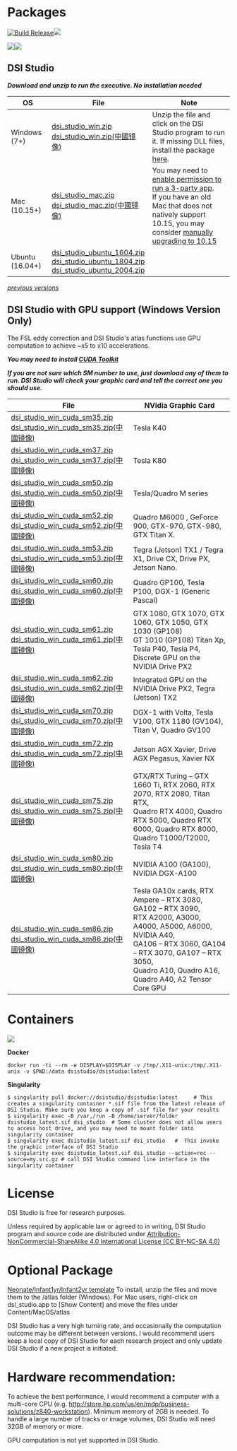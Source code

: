 # Packages

[![Build Release](https://github.com/frankyeh/DSI-Studio/actions/workflows/build_release.yml/badge.svg)](https://github.com/frankyeh/DSI-Studio/actions/workflows/build_release.yml)<a href="https://github.com/frankyeh/DSI-Studio/commits/master"><img src="https://img.shields.io/github/last-commit/frankyeh/DSI-Studio"></a>

<a href="https://github.com/frankyeh/DSI-Studio/releases"><img src="https://img.shields.io/github/v/release/frankyeh/DSI-Studio"></a><a href="https://github.com/frankyeh/DSI-Studio/releases"><img src="https://img.shields.io/github/downloads/frankyeh/DSI-STUDIO/total?style=social"></a>

## DSI Studio

***Download and unzip to run the executive. No installation needed***

| OS      | File     | Note      |
|------|----------|-------|
|  Windows (7+)  |  [dsi_studio_win.zip](https://github.com/frankyeh/DSI-Studio/releases/download/2021.12.03/dsi_studio_win.zip)<br />[dsi_studio_win.zip(中國镜像)](https://github.com.cnpmjs.org/frankyeh/DSI-Studio/releases/download/2021.12.03/dsi_studio_win.zip) |  Unzip the file and click on the DSI Studio program to run it. If missing DLL files, install the package [here](https://aka.ms/vs/17/release/vc_redist.x64.exe). |
|  Mac (10.15+)      |  [dsi_studio_mac.zip](https://github.com/frankyeh/DSI-Studio/releases/download/2021.12.03/dsi_studio_macos-10.15.zip)<br />[dsi_studio_mac.zip(中國镜像)](https://github.com.cnpmjs.org/frankyeh/DSI-Studio/releases/download/2021.12.03/dsi_studio_macos-10.15.zip)  | You may need to [enable permission to run a 3-party app](http://mac-how-to.wonderhowto.com/how-to/open-third-party-apps-from-unidentified-developers-mac-os-x-0158095/). <br> If you have an old Mac that does not natively support 10.15, you may consider [manually upgrading to 10.15](http://dosdude1.com/catalina)  |
|  Ubuntu (16.04+)   |  [dsi_studio_ubuntu_1604.zip](https://github.com/frankyeh/DSI-Studio/releases/download/2021.12.03/dsi_studio_ubuntu_1604.zip)<br />[dsi_studio_ubuntu_1804.zip](https://github.com/frankyeh/DSI-Studio/releases/download/2021.12.03/dsi_studio_ubuntu_1804.zip)<br />[dsi_studio_ubuntu_2004.zip](https://github.com/frankyeh/DSI-Studio/releases/download/2021.12.03/dsi_studio_ubuntu_2004.zip) | |

*[previous versions](https://www.dropbox.com/sh/ectib64vhctkl8b/AADBRYp_aPLEuAOdNw393tO-a?dl=0)*



## DSI Studio with GPU support (Windows Version Only)

The FSL eddy correction and DSI Studio's atlas functions use GPU computation to achieve ~x5 to x10 accelerations.

***You may need to install [CUDA Toolkit](https://developer.nvidia.com/cuda-downloads?target_os=Windows&target_arch=x86_64&target_version=10&target_type=exe_network)***

***If you are not sure which SM number to use, just download any of them to run. DSI Studio will check your graphic card and tell the correct one you should use.*** 

| File | NVidia Graphic Card|
|------|--------------------|
|  [dsi_studio_win_cuda_sm35.zip](https://github.com/frankyeh/DSI-Studio/releases/download/2021.12.03/dsi_studio_win_cuda_sm35.zip)<br />[dsi_studio_win_cuda_sm35.zip(中國镜像)](https://github.com.cnpmjs.org/frankyeh/DSI-Studio/releases/download/2021.12.03/dsi_studio_win_cuda_sm35.zip) | Tesla K40 |
|  [dsi_studio_win_cuda_sm37.zip](https://github.com/frankyeh/DSI-Studio/releases/download/2021.12.03/dsi_studio_win_cuda_sm37.zip)<br />[dsi_studio_win_cuda_sm37.zip(中國镜像)](https://github.com.cnpmjs.org/frankyeh/DSI-Studio/releases/download/2021.12.03/dsi_studio_win_cuda_sm37.zip) | Tesla K80 |
|  [dsi_studio_win_cuda_sm50.zip](https://github.com/frankyeh/DSI-Studio/releases/download/2021.12.03/dsi_studio_win_cuda_sm50.zip)<br />[dsi_studio_win_cuda_sm50.zip(中國镜像)](https://github.com.cnpmjs.org/frankyeh/DSI-Studio/releases/download/2021.12.03/dsi_studio_win_cuda_sm50.zip) | Tesla/Quadro M series |
|  [dsi_studio_win_cuda_sm52.zip](https://github.com/frankyeh/DSI-Studio/releases/download/2021.12.03/dsi_studio_win_cuda_sm52.zip)<br />[dsi_studio_win_cuda_sm52.zip(中國镜像)](https://github.com.cnpmjs.org/frankyeh/DSI-Studio/releases/download/2021.12.03/dsi_studio_win_cuda_sm52.zip) | Quadro M6000 , GeForce 900, GTX-970, GTX-980, GTX Titan X.  | 
|  [dsi_studio_win_cuda_sm53.zip](https://github.com/frankyeh/DSI-Studio/releases/download/2021.12.03/dsi_studio_win_cuda_sm53.zip)<br />[dsi_studio_win_cuda_sm53.zip(中國镜像)](https://github.com.cnpmjs.org/frankyeh/DSI-Studio/releases/download/2021.12.03/dsi_studio_win_cuda_sm53.zip) | Tegra (Jetson) TX1 / Tegra X1, Drive CX, Drive PX, Jetson Nano. |
|  [dsi_studio_win_cuda_sm60.zip](https://github.com/frankyeh/DSI-Studio/releases/download/2021.12.03/dsi_studio_win_cuda_sm60.zip)<br />[dsi_studio_win_cuda_sm60.zip(中國镜像)](https://github.com.cnpmjs.org/frankyeh/DSI-Studio/releases/download/2021.12.03/dsi_studio_win_cuda_sm60.zip) | Quadro GP100, Tesla P100, DGX-1 (Generic Pascal) |
|  [dsi_studio_win_cuda_sm61.zip](https://github.com/frankyeh/DSI-Studio/releases/download/2021.12.03/dsi_studio_win_cuda_sm61.zip)<br />[dsi_studio_win_cuda_sm61.zip(中國镜像)](https://github.com.cnpmjs.org/frankyeh/DSI-Studio/releases/download/2021.12.03/dsi_studio_win_cuda_sm61.zip) | GTX 1080, GTX 1070, GTX 1060, GTX 1050, GTX 1030 (GP108) <br> GT 1010 (GP108) Titan Xp, Tesla P40, Tesla P4, Discrete GPU on the NVIDIA Drive PX2 |
|  [dsi_studio_win_cuda_sm62.zip](https://github.com/frankyeh/DSI-Studio/releases/download/2021.12.03/dsi_studio_win_cuda_sm62.zip)<br />[dsi_studio_win_cuda_sm62.zip(中國镜像)](https://github.com.cnpmjs.org/frankyeh/DSI-Studio/releases/download/2021.12.03/dsi_studio_win_cuda_sm62.zip) | Integrated GPU on the NVIDIA Drive PX2, Tegra (Jetson) TX2 | 
|  [dsi_studio_win_cuda_sm70.zip](https://github.com/frankyeh/DSI-Studio/releases/download/2021.12.03/dsi_studio_win_cuda_sm70.zip)<br />[dsi_studio_win_cuda_sm70.zip(中國镜像)](https://github.com.cnpmjs.org/frankyeh/DSI-Studio/releases/download/2021.12.03/dsi_studio_win_cuda_sm70.zip) | DGX-1 with Volta, Tesla V100, GTX 1180 (GV104), Titan V, Quadro GV100 |
|  [dsi_studio_win_cuda_sm72.zip](https://github.com/frankyeh/DSI-Studio/releases/download/2021.12.03/dsi_studio_win_cuda_sm72.zip)<br />[dsi_studio_win_cuda_sm72.zip(中國镜像)](https://github.com.cnpmjs.org/frankyeh/DSI-Studio/releases/download/2021.12.03/dsi_studio_win_cuda_sm72.zip) | Jetson AGX Xavier, Drive AGX Pegasus, Xavier NX |
|  [dsi_studio_win_cuda_sm75.zip](https://github.com/frankyeh/DSI-Studio/releases/download/2021.12.03/dsi_studio_win_cuda_sm75.zip)<br />[dsi_studio_win_cuda_sm75.zip(中國镜像)](https://github.com.cnpmjs.org/frankyeh/DSI-Studio/releases/download/2021.12.03/dsi_studio_win_cuda_sm75.zip) | GTX/RTX Turing – GTX 1660 Ti, RTX 2060, RTX 2070, RTX 2080, Titan RTX, <br> Quadro RTX 4000, Quadro RTX 5000, Quadro RTX 6000, Quadro RTX 8000, Quadro T1000/T2000, Tesla T4 |
|  [dsi_studio_win_cuda_sm80.zip](https://github.com/frankyeh/DSI-Studio/releases/download/2021.12.03/dsi_studio_win_cuda_sm80.zip)<br />[dsi_studio_win_cuda_sm80.zip(中國镜像)](https://github.com.cnpmjs.org/frankyeh/DSI-Studio/releases/download/2021.12.03/dsi_studio_win_cuda_sm80.zip) | NVIDIA A100 (GA100), NVIDIA DGX-A100 |
|  [dsi_studio_win_cuda_sm86.zip](https://github.com/frankyeh/DSI-Studio/releases/download/2021.12.03/dsi_studio_win_cuda_sm86.zip)<br />[dsi_studio_win_cuda_sm86.zip(中國镜像)](https://github.com.cnpmjs.org/frankyeh/DSI-Studio/releases/download/2021.12.03/dsi_studio_win_cuda_sm86.zip) | Tesla GA10x cards, RTX Ampere – RTX 3080, GA102 – RTX 3090,<br> RTX A2000, A3000, A4000, A5000, A6000, NVIDIA A40,<br> GA106 – RTX 3060, GA104 – RTX 3070, GA107 – RTX 3050, <br> Quadro A10, Quadro A16, Quadro A40, A2 Tensor Core GPU |

# Containers

<a href="https://hub.docker.com/repository/docker/dsistudio/dsistudio"><img src="https://img.shields.io/docker/cloud/build/dsistudio/dsistudio"></a>

**Docker**

```
docker run -ti --rm -e DISPLAY=$DISPLAY -v /tmp/.X11-unix:/tmp/.X11-unix -v $PWD:/data dsistudio/dsistudio:latest
```

**Singularity**
     
```
$ singularity pull docker://dsistudio/dsistudio:latest     # This creates a singularity container *.sif file from the latest release of DSI Studio. Make sure you keep a copy of .sif file for your results
$ singularity exec -B /var,/run -B /home/server/folder dsistudio_latest.sif dsi_studio  # Some cluster does not allow users to access host drive, and you may need to mount folder into singularity container
$ singularity exec dsistudio_latest.sif dsi_studio   #  This invoke the graphic interface of DSI Studio 
$ singularity exec dsistudio_latest.sif dsi_studio --action=rec --source=my.src.gz # call DSI Studio command line interface in the singularity container  
```

# License

DSI Studio is free for research purposes.

Unless required by applicable law or agreed to in writing, DSI Studio program and source code are distributed under [Attribution-NonCommercial-ShareAlike 4.0 International License (CC BY-NC-SA 4.0)](https://creativecommons.org/licenses/by-nc-sa/4.0/legalcode)

# Optional Package

[Neonate/Infant1yr/Infant2yr template](https://pitt-my.sharepoint.com/:u:/g/personal/yehfc_pitt_edu/ERCWcDXswqJOgFj8xUqyPwYBBhHquH-JsdWHBIcRlcOi6g?e=SkwWd4) 
To install, unzip the files and move them to the /atlas folder (Windows). For Mac users, right-click on dsi_studio.app to [Show Content] and move the files under Content/MacOS/atlas

DSI Studio has a very high turning rate, and occasionally the computation outcome may be different between versions. I would recommend users keep a local copy of DSI Studio for each research project and only update DSI Studio if a new project is initiated.

# Hardware recommendation:

To achieve the best performance, I would recommend a computer with a multi-core CPU (e.g. http://store.hp.com/us/en/mdp/business-solutions/z840-workstation). Minimum memory of 2GB is needed. To handle a large number of tracks or image volumes, DSI Studio will need 32GB of memory or more. 

GPU computation is not yet supported in DSI Studio. 
